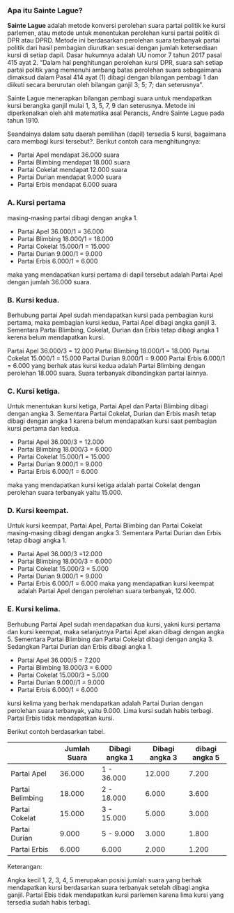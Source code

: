 ### Apa itu Sainte Lague?

**Sainte Lague** adalah metode konversi perolehan suara partai politik ke kursi parlemen, atau metode untuk menentukan
perolehan kursi partai politik di DPR atau DPRD. Metode ini berdasarkan perolehan suara terbanyak partai politik dari
hasil pembagian diurutkan sesuai dengan jumlah ketersediaan kursi di setiap dapil. Dasar hukumnya adalah UU nomor 7
tahun 2017 pasal 415 ayat 2. “Dalam hal penghitungan perolehan kursi DPR, suara sah setiap partai politik yang memenuhi
ambang batas perolehan suara sebagaimana dimaksud dalam Pasal 414 ayat (1) dibagi dengan bilangan pembagi 1 dan diikuti
secara berurutan oleh bilangan ganjil 3; 5; 7; dan seterusnya”.

Sainte Lague menerapkan bilangan pembagi suara untuk mendapatkan kursi berangka ganjil mulai 1, 3, 5, 7, 9 dan
seterusnya. Metode ini diperkenalkan oleh ahli matematika asal Perancis, Andre Sainte Lague pada tahun 1910.

Seandainya dalam satu daerah pemilihan (dapil) tersedia 5 kursi, bagaimana cara membagi kursi tersebut?. Berikut contoh
cara menghitungnya:

* Partai Apel mendapat 36.000 suara
* Partai Blimbing mendapat 18.000 suara
* Partai Cokelat mendapat 12.000 suara
* Partai Durian mendapat 9.000 suara
* Partai Erbis mendapat 6.000 suara

### A. Kursi pertama

masing-masing partai dibagi dengan angka 1.

* Partai Apel 36.000/1 = 36.000
* Partai Blimbing 18.000/1 = 18.000
* Partai Cokelat 15.000/1 = 15.000
* Partai Durian 9.000/1 = 9.000
* Partai Erbis 6.000/1 = 6.000

maka yang mendapatkan kursi pertama di dapil tersebut adalah Partai Apel dengan jumlah 36.000 suara.

### B. Kursi kedua.

Berhubung partai Apel sudah mendapatkan kursi pada pembagian kursi pertama, maka pembagian kursi
kedua,
Partai Apel dibagi angka ganjil 3. Sementara Partai Blimbing, Cokelat, Durian dan Erbis tetap dibagi angka 1 kerena
belum mendapatkan kursi.

Partai Apel 36.000/3 = 12.000
Partai Blimbing 18.000/1 = 18.000
Partai Cokelat 15.000/1 = 15.000
Partai Durian 9.000/1 = 9.000
Partai Erbis 6.000/1 = 6.000
yang berhak atas kursi kedua adalah Partai Blimbing dengan perolehan 18.000 suara. Suara terbanyak dibandingkan partai
lainnya.

### C. Kursi ketiga.

Untuk menentukan kursi ketiga, Partai Apel dan Partai Blimbing dibagi dengan angka 3. Sementara Partai Cokelat,
Durian dan Erbis masih tetap dibagi dengan angka 1 karena belum mendapatkan kursi saat pembagian kursi pertama
dan kedua.

* Partai Apel 36.000/3 = 12.000
* Partai Blimbing 18.000/3 = 6.000
* Partai Cokelat 15.000/1 = 15.000
* Partai Durian 9.000/1 = 9.000
* Partai Erbis 6.000/1 = 6.000

maka yang mendapatkan kursi ketiga adalah partai Cokelat dengan perolehan suara terbanyak yaitu 15.000.

### D. Kursi keempat.

Untuk kursi keempat, Partai Apel, Partai Blimbing dan Partai Cokelat masing-masing dibagi dengan angka 3. Sementara
Partai Durian dan Erbis tetap dibagi angka 1.

* Partai Apel 36.000/3 =12.000
* Partai Blimbing 18.000/3 = 6.000
* Partai Cokelat 15.000/3 = 5.000
* Partai Durian 9.000/1 = 9.000
* Partai Erbis 6.000/1 = 6.000
  maka yang mendapatkan kursi keempat adalah Partai Apel dengan perolehan suara terbanyak, 12.000.

### E. Kursi kelima.

Berhubung Partai Apel sudah mendapatkan dua kursi, yakni kursi pertama dan kursi keempat, maka
selanjutnya Partai Apel akan dibagi dengan angka 5. Sementara Partai Blimbing dan Partai Cokelat dibagi dengan angka 3.
Sedangkan Partai Durian dan Erbis dibagi angka 1.

* Partai Apel 36.000/5 = 7.200
* Partai Blimbing 18.000/3 = 6.000
* Partai Cokelat 15.000/3 = 5.000
* Partai Durian 9.000//1 = 9.000
* Partai Erbis 6.000/1 = 6.000

kursi kelima yang berhak mendapatkan adalah Partai Durian dengan perolehan suara terbanyak, yaitu 9.000. Lima kursi
sudah habis terbagi. Partai Erbis tidak mendapatkan kursi.

Berikut contoh berdasarkan tabel.

|                  | Jumlah Suara | Dibagi angka 1 | Dibagi angka 3 | dibagi angka 5 |
|------------------|--------------|----------------|----------------|----------------|
| Partai Apel      | 36.000       | 1 - 36.000     | 12.000         | 7.200          |
| Partai Belimbing | 18.000       | 2 - 18.000     | 6.000          | 3.600          |
| Partai Cokelat   | 15.000       | 3 - 15.000     | 5.000          | 3.000          |
| Partai Durian    | 9.000        | 5 - 9.000      | 3.000          | 1.800          |
| Partai Erbis     | 6.000        | 6.000          | 2.000          | 1.200          |

Keterangan:

Angka kecil 1, 2, 3, 4, 5 merupakan posisi jumlah suara yang berhak mendapatkan kursi berdasarkan suara terbanyak
setelah dibagi angka ganjil.
Partai Ebis tidak mendapatkan kursi parlemen karena lima kursi yang tersedia sudah habis terbagi.
